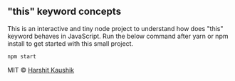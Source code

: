 ## "this" keyword concepts

This is an interactive and tiny node project to understand how does "this" keyword behaves in JavaScript.
Run the below command after yarn or npm install to get started with this small project.

```sh
npm start
```

MIT © [Harshit Kaushik](https://github.com/HarshitKaushik)